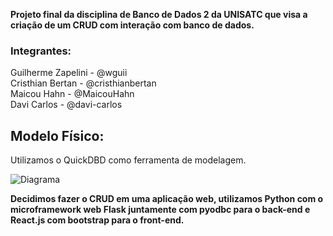 **Projeto final da disciplina de Banco de Dados 2 da UNISATC que visa a criação de um CRUD com interação com banco de dados.**

### Integrantes:
Guilherme Zapelini - @wguii<br>
Cristhian Bertan - @cristhianbertan<br>
Maicou Hahn - @MaicouHahn<br>
Davi Carlos - @davi-carlos<br>

## Modelo Físico:

Utilizamos o QuickDBD como ferramenta de modelagem.

![Diagrama](https://github.com/user-attachments/assets/49c399df-970e-4b07-b023-644b78a4d4a1)

**Decidimos fazer o CRUD em uma aplicação web, utilizamos Python com o microframework web Flask juntamente com pyodbc para o back-end e React.js com bootstrap para o front-end.**
